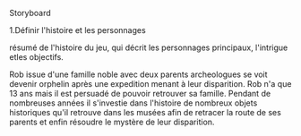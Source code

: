 Storyboard 

  1.Définir l'histoire et les personnages
  
  résumé de l'histoire du jeu, qui décrit les personnages principaux, l'intrigue etles objectifs.
  
  Rob issue d'une famille noble avec deux parents archeologues se voit devenir orphelin après une expedition menant à leur disparition.
  Rob n'a que 13 ans mais il est persuadé de pouvoir retrouver sa famille.
  Pendant de nombreuses années il s'investie dans l'histoire de nombreux objets historiques qu'il retrouve dans les musées afin de retracer la route de ses parents 
  et enfin résoudre le mystère de leur disparition.
  
  
